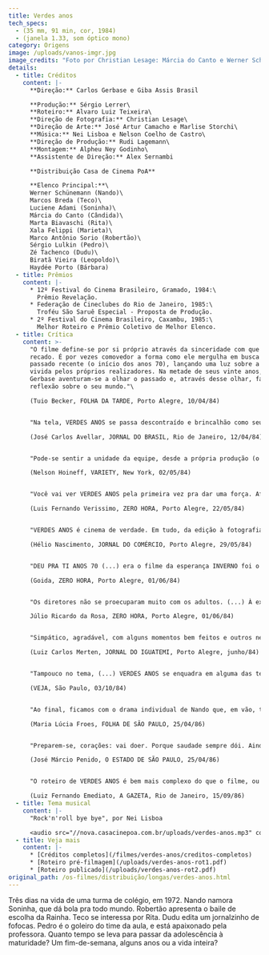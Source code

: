 ```yaml
---
title: Verdes anos
tech_specs:
  - (35 mm, 91 min, cor, 1984)
  - (janela 1.33, som óptico mono)
category: Origens
image: /uploads/vanos-imgr.jpg
image_credits: "Foto por Christian Lesage: Márcia do Canto e Werner Schünemann"
details:
  - title: Créditos
    content: |-
      **Direção:** Carlos Gerbase e Giba Assis Brasil

      **Produção:** Sérgio Lerrer\
      **Roteiro:** Alvaro Luiz Teixeira\
      **Direção de Fotografia:** Christian Lesage\
      **Direção de Arte:** José Artur Camacho e Marlise Storchi\
      **Música:** Nei Lisboa e Nelson Coelho de Castro\
      **Direção de Produção:** Rudi Lagemann\
      **Montagem:** Alpheu Ney Godinho\
      **Assistente de Direção:** Alex Sernambi

      **Distribuição Casa de Cinema PoA**

      **Elenco Principal:**\
      Werner Schünemann (Nando)\
      Marcos Breda (Teco)\
      Luciene Adami (Soninha)\
      Márcia do Canto (Cândida)\
      Marta Biavaschi (Rita)\
      Xala Felippi (Marieta)\
      Marco Antônio Sorio (Robertão)\
      Sérgio Lulkin (Pedro)\
      Zé Tachenco (Dudu)\
      Biratã Vieira (Leopoldo)\
      Haydée Porto (Bárbara)
  - title: Prêmios
    content: |-
      * 12º Festival do Cinema Brasileiro, Gramado, 1984:\
        Prêmio Revelação.
      * Federação de Cineclubes do Rio de Janeiro, 1985:\
        Troféu São Saruê Especial - Proposta de Produção.
      * 2º Festival do Cinema Brasileiro, Caxambu, 1985:\
        Melhor Roteiro e Prêmio Coletivo de Melhor Elenco.
  - title: Crítica
    content: >-
      "O filme define-se por si próprio através da sinceridade com que dá o seu
      recado. É por vezes comovedor a forma como ele mergulha em busca de um
      passado recente (o início dos anos 70), lançando uma luz sobre a história
      vivida pelos próprios realizadores. Na metade de seus vinte anos, Giba e
      Gerbase aventuram-se a olhar o passado e, através desse olhar, fazer uma
      reflexão sobre o seu mundo."\

      (Tuio Becker, FOLHA DA TARDE, Porto Alegre, 10/04/84)


      "Na tela, VERDES ANOS se passa descontraído e brincalhão como seu letreiro de apresentação. O tom de brincadeira se amplia quando o filme propriamente dito começa. (...) Solto, descontraído, o filme é como se nem fosse um filme mas só um conjunto de personagens que passem ocasionalmente diante dos olhos do espectador."\

      (José Carlos Avellar, JORNAL DO BRASIL, Rio de Janeiro, 12/04/84)


      "Pode-se sentir a unidade da equipe, desde a própria produção (o filme teria custado apenas US$ 50 mil, inacreditavelmente barato mesmo para os padrões brasileiros) até cada etapa da realização, incluindo o trabalho dos atores. Nessa circunstâncias, os diretores souberam criar inúmeras situações engraçadas e dramáticas."\

      (Nelson Hoineff, VARIETY, New York, 02/05/84)


      "Você vai ver VERDES ANOS pela primeira vez pra dar uma força. Afinal, é uma gurizada, gente daqui pouco dinheiro, essas coisas. Você ri pela primeira vez de boa vontade. A segunda de surpresa A terceira de entusiasmo. As carências da produção são evidentes, mas com dez minutos de filme você está entregue ao seu charme. Mas você vai gostar mesmo é na segunda vez."\

      (Luis Fernando Verissimo, ZERO HORA, Porto Alegre, 22/05/84)


      "VERDES ANOS é cinema de verdade. Em tudo, da edição à fotografia, do emprego da música à direção dos intérpretes, do jogo de planos à visualização de personagens e objetos, emana esse conhecimento das regras básicas da arte do filme."\

      (Hélio Nascimento, JORNAL DO COMÉRCIO, Porto Alegre, 29/05/84)


      "DEU PRA TI ANOS 70 (...) era o filme da esperança INVERNO foi o filme da resistência. (...) VERDES ANOS é o sonho. (...) Até mesmo nos finais de cada um dos trabalhos citados há uma coerência temática Todos falam de futuro, de continuidade na luta. Nas palavras cansadas de Werner Schünemann em INVERNO, nas ruas cruzadas por Pedro Santos em DEU PRA TI e no lírico final de VERDES ANOS. É este o nosso cinema. Aquele feito por jovens poetas do cotidiano, da chuva, do frio e da cerração."\

      (Goida, ZERO HORA, Porto Alegre, 01/06/84)


      "Os diretores não se proecuparam muito com os adultos. (...) À exceção de Leopoldo, pai de Nando, os demais aparecem como leves esboços. Pois este Leopoldo parece em muito com os 'pais' criados por Erico Verissimo, em sua contestação, lucidez política e machismo exacerbado. Não é sem razão que seu filho será um dos primeiros a atingir a maturidade no belo epílogo. (...) Mas talvez a magia de VERDES ANOS não esteja em seus acertos. Talvez a melhor explicação se encontre neste verso de Bob Dylan: 'Há alguma coisa de ti neste lugar, algo que me traz de volta uma verdade há muito esquecida.'"\

      Júlio Ricardo da Rosa, ZERO HORA, Porto Alegre, 01/06/84)


      "Simpático, agradável, com alguns momentos bem feitos e outros nem tanto, VERDES ANOS tem um defeito que a muitos poderá até parecer virtude: é a sua exagerada simplicidade. Aliás, simplicidade não é a palavra correta: falta um pouco de ambição, falta um trabalho de elaboração intelectual para que, por detrás do episódio da narrativa, se descubra uma reflexão mais profunda. (...) Resumidamente, é descartável. E lembra, por isso, uma observação de Guimarães Rosa sobre a anedota, que ele compara ao palito de fósforo: deflagrado, perde o uso."\

      (Luiz Carlos Merten, JORNAL DO IGUATEMI, Porto Alegre, junho/84)


      "Tampouco no tema, (...) VERDES ANOS se enquadra em alguma das tendências que garantem maiores bilheterias ao cinema nacional - não há cenas de sexo, explícito ou não, violência, tentativas de doutrinação política ou denúncias da situação do país. (...) Seu segredo é colocar na tela pessoas e fatos comuns - namorinhos, bailes, jogos de futebol, amizades, bebedeiras e, principalmente, a perplexidade de não ser nem criança nem adulto."\

      (VEJA, São Paulo, 03/10/84)


      "Ao final, ficamos com o drama individual de Nando que, em vão, tentou conquistar o coração de Soninha. Sua busca sincera do amor não apenas é comovente mas aparece como uma alternativa possível entre tantos encontros e desencontros juvenis, cujo pano de fundo é a melancólica paisagem do interior do Rio Grande. (...) VERDES ANOS é marcado pelo sotaque sulino e não procura disfarçar sua origem artesanal. Nem por isso deixa de ser um retrato absolutamente sincero de uma geração que raríssimas vezes viu-se refletida nas telas dos cinemas."\

      (Maria Lúcia Froes, FOLHA DE SÃO PAULO, 25/04/86)


      "Preparem-se, corações: vai doer. Porque saudade sempre dói. Ainda mais aqui, nessa viagem de volta ao comecinho dos anos 70, na meiga companhia dessa turma que, como eu, amava os Beatles e os Rolling Stones, (...) apertava um e acreditava piamente em paz e amor. Em VERDES ANOS, o pesadelo apenas se insinua, no personagem da professora. O resto é sonho. É o que éramos. Rapazes e moças que gostava de namorar, de jogar bola, de aprontar na sala de aula, de bailinho, de papo furado, de rir das maiores bobagens. A moçada do filme reconstitui esse verdor com simplicidade comovente. (...) Trazem, lá do sul, uma saudade antiga, bonita, de fazer chorar."\

      (José Márcio Penido, O ESTADO DE SÃO PAULO, 25/04/86)


      "O roteiro de VERDES ANOS é bem mais complexo do que o filme, ou seja, os diretores Gerbase e Assis Brasil retiraram do filme todo o conteúdo violento e político que a história continha. (...) Cortaram todas as cenas de violência na prisão e todo um personagem, um jovem que era metralhado no final. Foi pena. (...) Resultou um filme simpático, do qual eu e o roteirista Alvaro Luiz Teixeira até gostamos, mas ingênuo, juvenil demais. Engraçado é que é exatamente esta ingenuidade, este frescor, que torna o filme encantador para quem o vê sem ter conhecido a história verdadeira."\

      (Luiz Fernando Emediato, A GAZETA, Rio de Janeiro, 15/09/86)
  - title: Tema musical
    content: |-
      "Rock'n'roll bye bye", por Nei Lisboa

      <audio src="//nova.casacinepoa.com.br/uploads/verdes-anos.mp3" controls />
  - title: Veja mais
    content: |-
      * [Créditos completos](/filmes/verdes-anos/creditos-completos)
      * [R﻿oteiro pré-filmagem](/uploads/verdes-anos-rot1.pdf)
      * [R﻿oteiro publicado](/uploads/verdes-anos-rot2.pdf)
original_path: /os-filmes/distribuição/longas/verdes-anos.html
---
```

Três dias na vida de uma turma de colégio, em 1972. Nando namora Soninha, que dá bola pra todo mundo. Robertão apresenta o baile de escolha da Rainha. Teco se interessa por Rita. Dudu edita um jornalzinho de fofocas. Pedro é o goleiro do time da aula, e está apaixonado pela professora. Quanto tempo se leva para passar da adolescência à maturidade? Um fim-de-semana, alguns anos ou a vida inteira?